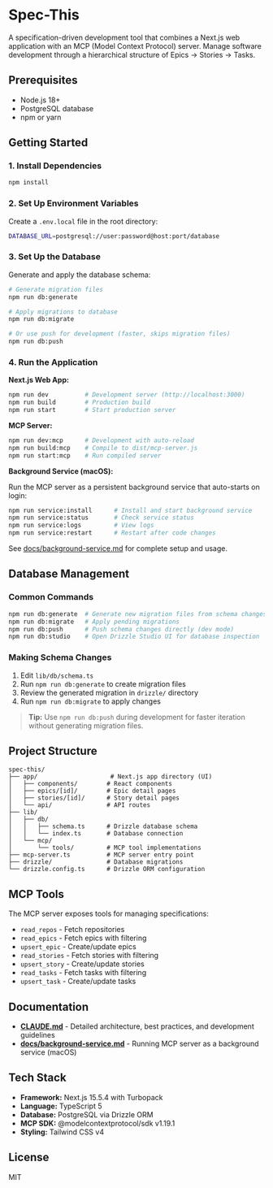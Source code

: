 # Spec-This

A specification-driven development tool that combines a Next.js web application with an MCP (Model Context Protocol) server. Manage software development through a hierarchical structure of Epics → Stories → Tasks.

## Prerequisites

- Node.js 18+
- PostgreSQL database
- npm or yarn

## Getting Started

### 1. Install Dependencies

```bash
npm install
```

### 2. Set Up Environment Variables

Create a `.env.local` file in the root directory:

```bash
DATABASE_URL=postgresql://user:password@host:port/database
```

### 3. Set Up the Database

Generate and apply the database schema:

```bash
# Generate migration files
npm run db:generate

# Apply migrations to database
npm run db:migrate

# Or use push for development (faster, skips migration files)
npm run db:push
```

### 4. Run the Application

**Next.js Web App:**

```bash
npm run dev          # Development server (http://localhost:3000)
npm run build        # Production build
npm run start        # Start production server
```

**MCP Server:**

```bash
npm run dev:mcp      # Development with auto-reload
npm run build:mcp    # Compile to dist/mcp-server.js
npm run start:mcp    # Run compiled server
```

**Background Service (macOS):**

Run the MCP server as a persistent background service that auto-starts on login:

```bash
npm run service:install      # Install and start background service
npm run service:status       # Check service status
npm run service:logs         # View logs
npm run service:restart      # Restart after code changes
```

See [docs/background-service.md](./docs/background-service.md) for complete setup and usage.

## Database Management

### Common Commands

```bash
npm run db:generate  # Generate new migration files from schema changes
npm run db:migrate   # Apply pending migrations
npm run db:push      # Push schema changes directly (dev mode)
npm run db:studio    # Open Drizzle Studio UI for database inspection
```

### Making Schema Changes

1. Edit `lib/db/schema.ts`
2. Run `npm run db:generate` to create migration files
3. Review the generated migration in `drizzle/` directory
4. Run `npm run db:migrate` to apply changes

> **Tip:** Use `npm run db:push` during development for faster iteration without generating migration files.

## Project Structure

```
spec-this/
├── app/                    # Next.js app directory (UI)
│   ├── components/        # React components
│   ├── epics/[id]/        # Epic detail pages
│   ├── stories/[id]/      # Story detail pages
│   └── api/               # API routes
├── lib/
│   ├── db/
│   │   ├── schema.ts      # Drizzle database schema
│   │   └── index.ts       # Database connection
│   └── mcp/
│       └── tools/         # MCP tool implementations
├── mcp-server.ts          # MCP server entry point
├── drizzle/               # Database migrations
└── drizzle.config.ts      # Drizzle ORM configuration
```

## MCP Tools

The MCP server exposes tools for managing specifications:

- `read_repos` - Fetch repositories
- `read_epics` - Fetch epics with filtering
- `upsert_epic` - Create/update epics
- `read_stories` - Fetch stories with filtering
- `upsert_story` - Create/update stories
- `read_tasks` - Fetch tasks with filtering
- `upsert_task` - Create/update tasks

## Documentation

- **[CLAUDE.md](./CLAUDE.md)** - Detailed architecture, best practices, and development guidelines
- **[docs/background-service.md](./docs/background-service.md)** - Running MCP server as a background service (macOS)

## Tech Stack

- **Framework:** Next.js 15.5.4 with Turbopack
- **Language:** TypeScript 5
- **Database:** PostgreSQL via Drizzle ORM
- **MCP SDK:** @modelcontextprotocol/sdk v1.19.1
- **Styling:** Tailwind CSS v4

## License

MIT
